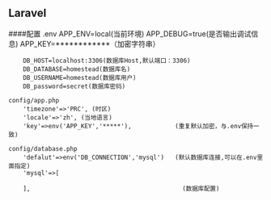 ## Laravel

####配置
	.env
		APP_ENV=local(当前环境)
		APP_DEBUG=true(是否输出调试信息)
		APP_KEY=************（加密字符串）
		
		DB_HOST=localhost:3306(数据库Host,默认端口：3306)
		DB_DATABASE=homestead(数据库名)
		DB_USERNAME=homestead(数据库用户)
		DB_password=secret(数据库密码)
	
	config/app.php
		'timezone'=>'PRC', (时区)
		'locale'=>'zh', (当地语言)
		'key'=>env('APP_KEY','*****'),            (重复默认加密，与.env保持一致)
	
	config/database.php
		'defalut'=>env('DB_CONNECTION','mysql')   (默认数据库连接,可以在.env里面指定)
		'mysql'=>[
			
		],											(数据库配置)                    